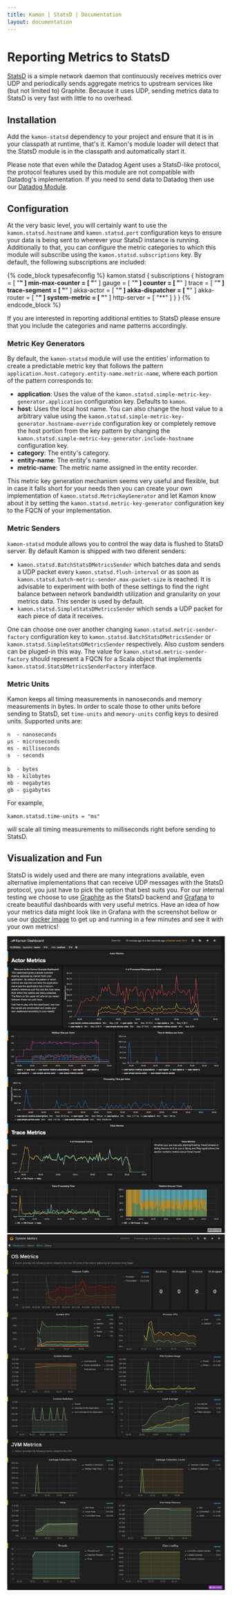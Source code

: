 ```yaml
---
title: Kamon | StatsD | Documentation
layout: documentation
---
```


Reporting Metrics to StatsD
===========================

[StatsD] is a simple network daemon that continuously receives metrics over UDP and periodically sends aggregate metrics
to upstream services like (but not limited to) Graphite. Because it uses UDP, sending metrics data to StatsD is very
fast with little to no overhead.


Installation
------------

Add the `kamon-statsd` dependency to your project and ensure that it is in your classpath at runtime, that's it.
Kamon's module loader will detect that the StatsD module is in the classpath and automatically start it.

Please note that even while the Datadog Agent uses a StatsD-like protocol, the protocol features used by this module are
not compatible with Datadog's implementation. If you need to send data to Datadog then use our [Datadog Module].


Configuration
-------------

At the very basic level, you will certainly want to use the `kamon.statsd.hostname` and `kamon.statsd.port` configuration
keys to ensure your data is being sent to wherever your StatsD instance is running. Additionally to that, you can configure
the metric categories to which this module will subscribe using the `kamon.statsd.subscriptions` key. By default, the
following subscriptions are included:

{% code_block typesafeconfig %}
kamon.statsd {
  subscriptions {
    histogram       = [ "**" ]
    min-max-counter = [ "**" ]
    gauge           = [ "**" ]
    counter         = [ "**" ]
    trace           = [ "**" ]
    trace-segment   = [ "**" ]
    akka-actor      = [ "**" ]
    akka-dispatcher = [ "**" ]
    akka-router     = [ "**" ]
    system-metric   = [ "**" ]
    http-server     = [ "**" ]
  }
}
{% endcode_block %}

If you are interested in reporting additional entities to StatsD please ensure that you include the categories and name
patterns accordingly.


### Metric Key Generators ###

By default, the `kamon-statsd` module will use the entities' information to create a predictable metric key that follows
the pattern `application.host.category.entity-name.metric-name`, where each portion of the pattern corresponds to:

* __application__: Uses the value of the `kamon.statsd.simple-metric-key-generator.application` configuration key.
Defaults to `kamon`.
* __host__: Uses the local host name. You can also change the host value to a arbitrary value using the
`kamon.statsd.simple-metric-key-generator.hostname-override` configuration key or completely remove the host portion
from the key pattern by changing the `kamon.statsd.simple-metric-key-generator.include-hostname` configuration key.
* __category__: The entity's category.
* __entity-name__: The entity's name.
* __metric-name__: The metric name assigned in the entity recorder.

This metric key generation mechanism seems very useful and flexible, but in case it falls short for your needs then you
can create your own implementation of `kamon.statsd.MetricKeyGenerator` and let Kamon know about it by setting the
`kamon.statsd.metric-key-generator` configuration key to the FQCN of your implementation.

### Metric Senders ###
`kamon-statsd` module allows you to control the way data is flushed to StatsD server. By default Kamon is shipped with two diferent senders:

  -  `kamon.statsd.BatchStatsDMetricsSender` which batches data and sends a UDP packet every `kamon.statsd.flush-interval` or as soon as `kamon.statsd.batch-metric-sender.max-packet-size` is reached. It is advisable to experiment with both of these settings to
  find the right balance between network bandwidth utilization and granularity on your metrics data. This sender is used by default.
  -  `kamon.statsd.SimpleStatsDMetricsSender` which sends a UDP packet for each piece of data it receives.

One can choose one over another changing `kamon.statsd.metric-sender-factory` configuration key to `kamon.statsd.BatchStatsDMetricsSender` or `kamon.statsd.SimpleStatsDMetricsSender` respectively. Also custom senders can be pluged-in this way. The value for `kamon.statsd.metric-sender-factory` should represent a FQCN for a Scala object that implements `kamon.statsd.StatsDMetricsSenderFactory` interface.

### Metric Units ###

Kamon keeps all timing measurements in nanoseconds and memory measurements in bytes. In order to scale those to other units before sending to StatsD, set `time-units` and `memory-units` config keys to desired units. Supported units are:
```
n  - nanoseconds
µs - microseconds
ms - milliseconds
s  - seconds

b  - bytes
kb - kilobytes
mb - megabytes
gb - gigabytes
```
For example,
```
kamon.statsd.time-units = "ms" 
```
will scale all timing measurements to milliseconds right before sending to StatsD.

Visualization and Fun
---------------------

StatsD is widely used and there are many integrations available, even alternative implementations that can receive UDP
messages with the StatsD protocol, you just have to pick the option that best suits you. For our internal testing we
choose to use [Graphite] as the StatsD backend and [Grafana] to create beautiful dashboards with very useful metrics.
Have an idea of how your metrics data might look like in Grafana with the screenshot bellow or use our [docker image] to
get up and running in a few minutes and see it with your own metrics!

<img class="img-responsive" src="/assets/img/kamon-statsd-grafana.png">

<img class="img-responsive" src="/assets/img/kamon-system-metrics.png">


[StatsD]: https://github.com/etsy/statsd/
[get started]: /introduction/get-started/
[Graphite]: http://graphite.wikidot.com/
[Grafana]: http://grafana.org
[docker image]: https://github.com/kamon-io/docker-grafana-graphite
[Datadog Module]: /backends/datadog/
